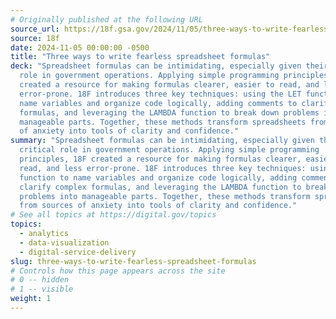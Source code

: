 ```yaml
---
# Originally published at the following URL
source_url: https://18f.gsa.gov/2024/11/05/three-ways-to-write-fearless-spreadsheet-formulas/
source: 18f
date: 2024-11-05 00:00:00 -0500
title: "Three ways to write fearless spreadsheet formulas"
deck: "Spreadsheet formulas can be intimidating, especially given their critical
  role in government operations. Applying simple programming principles, 18F
  created a resource for making formulas clearer, easier to read, and less
  error-prone. 18F introduces three key techniques: using the LET function to
  name variables and organize code logically, adding comments to clarify complex
  formulas, and leveraging the LAMBDA function to break down problems into
  manageable parts. Together, these methods transform spreadsheets from sources
  of anxiety into tools of clarity and confidence."
summary: "Spreadsheet formulas can be intimidating, especially given their
  critical role in government operations. Applying simple programming
  principles, 18F created a resource for making formulas clearer, easier to
  read, and less error-prone. 18F introduces three key techniques: using the LET
  function to name variables and organize code logically, adding comments to
  clarify complex formulas, and leveraging the LAMBDA function to break down
  problems into manageable parts. Together, these methods transform spreadsheets
  from sources of anxiety into tools of clarity and confidence."
# See all topics at https://digital.gov/topics
topics:
  - analytics
  - data-visualization
  - digital-service-delivery
slug: three-ways-to-write-fearless-spreadsheet-formulas
# Controls how this page appears across the site
# 0 -- hidden
# 1 -- visible
weight: 1
---
```

